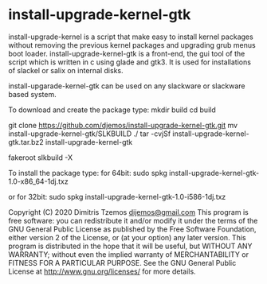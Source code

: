 # install-upgrade-kernel-gtk
install-upgrade-kernel is a script that make easy to install kernel packages 
without removing the previous kernel packages and 
upgrading grub menus boot loader.
install-upgrade-kernel-gtk is a front-end, the gui tool of the script 
which is written in c using glade and gtk3.
It is used for installations of slackel or salix on internal disks.

install-upgarade-kernel-gtk can be used on any slackware or slackware based
system. 

To download and create the package type:
mkdir build
cd build

git clone https://github.com/djemos/install-upgrade-kernel-gtk.git
mv install-upgrade-kernel-gtk/SLKBUILD ./
tar -cvjSf install-upgrade-kernel-gtk.tar.bz2 install-upgrade-kernel-gtk

fakeroot slkbuild -X

To install the package type: 
for 64bit:
sudo spkg install-upgrade-kernel-gtk-1.0-x86_64-1dj.txz   

or for 32bit:
sudo spkg install-upgrade-kernel-gtk-1.0-i586-1dj.txz  


Copyright (C) 2020 Dimitris Tzemos <dijemos@gmail.com>
This program is free software: you can redistribute it and/or modify it under the terms 
of the GNU General Public License as published by the Free Software Foundation, 
either version 2 of the License, or (at your option) any later version.
This program is distributed in the hope that it will be useful, 
but WITHOUT ANY WARRANTY; without even the implied warranty 
of MERCHANTABILITY or FITNESS FOR A PARTICULAR PURPOSE.
See the GNU General Public License at <http://www.gnu.org/licenses/> for more details.
